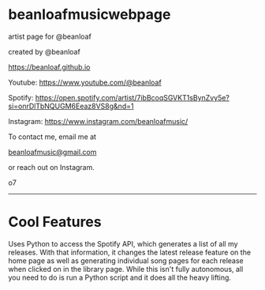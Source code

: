# beanloafmusicwebpage
artist page for @beanloaf

created by @beanloaf

https://beanloaf.github.io

Youtube:
https://www.youtube.com/@beanloaf

Spotify:
https://open.spotify.com/artist/7ibBcoqSGVKT1sBynZvy5e?si=onrDlTbNQUGM6Eeaz8VS8g&nd=1

Instagram:
https://www.instagram.com/beanloafmusic/

To contact me, email me at 

beanloafmusic@gmail.com

or reach out on Instagram.

o7

---
# Cool Features
Uses Python to access the Spotify API, which generates a list of all my releases. With that information, it changes the latest release feature on the home page as well as generating individual song pages for each release when clicked on in the library page. While this isn't fully autonomous, all you need to do is run a Python script and it does all the heavy lifting.
